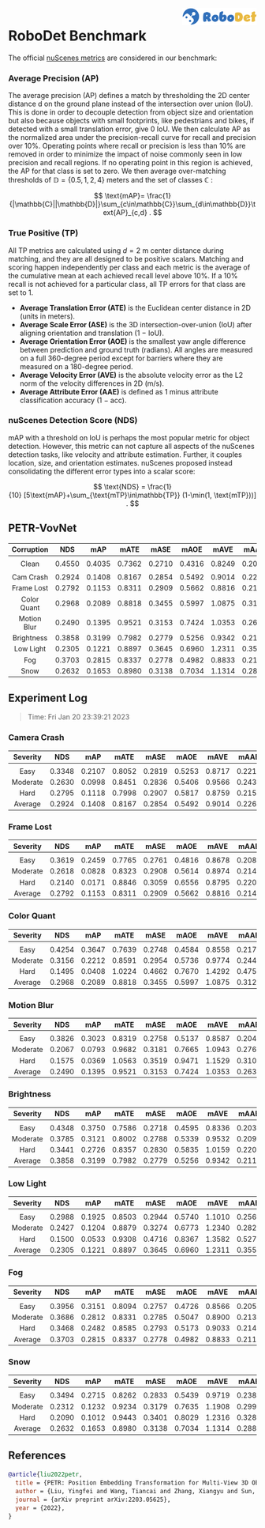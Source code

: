 <img src="../figs/logo2.png" align="right" width="30%">

# RoboDet Benchmark

The official [nuScenes metrics](https://www.nuscenes.org/object-detection/?externalData=all&mapData=all&modalities=Any) are considered in our benchmark:

### Average Precision (AP)

The average precision (AP) defines a match by thresholding the 2D center distance d on the ground plane instead of the intersection over union (IoU). This is done in order to decouple detection from object size and orientation but also because objects with small footprints, like pedestrians and bikes, if detected with a small translation error, give $0$ IoU.
We then calculate AP as the normalized area under the precision-recall curve for recall and precision over 10%. Operating points where recall or precision is less than $10$% are removed in order to minimize the impact of noise commonly seen in low precision and recall regions. If no operating point in this region is achieved, the AP for that class is set to zero. We then average over-matching thresholds of $\mathbb{D}=\{0.5, 1, 2, 4\}$ meters and the set of classes $\mathbb{C}$ :

$$
\text{mAP}= \frac{1}{|\mathbb{C}||\mathbb{D}|}\sum_{c\in\mathbb{C}}\sum_{d\in\mathbb{D}}\text{AP}_{c,d} .
$$

### True Positive (TP)

All TP metrics are calculated using $d=2$ m center distance during matching, and they are all designed to be positive scalars. Matching and scoring happen independently per class and each metric is the average of the cumulative mean at each achieved recall level above $10$%. If a $10$% recall is not achieved for a particular class, all TP errors for that class are set to $1$. 

- **Average Translation Error (ATE)** is the Euclidean center distance in 2D (units in meters). 
- **Average Scale Error (ASE)** is the 3D intersection-over-union (IoU) after aligning orientation and translation ($1$ − IoU).
- **Average Orientation Error (AOE)** is the smallest yaw angle difference between prediction and ground truth (radians). All angles are measured on a full $360$-degree period except for barriers where they are measured on a $180$-degree period.
- **Average Velocity Error (AVE)** is the absolute velocity error as the L2 norm of the velocity differences in 2D (m/s).
- **Average Attribute Error (AAE)** is defined as $1$ minus attribute classification accuracy ($1$ − acc).

### nuScenes Detection Score (NDS)
mAP with a threshold on IoU is perhaps the most popular metric for object detection. However, this metric can not capture all aspects of the nuScenes detection tasks, like velocity and attribute estimation. Further, it couples location, size, and orientation estimates. nuScenes proposed instead consolidating the different error types into a scalar score:

$$
\text{NDS} = \frac{1}{10} [5\text{mAP}+\sum_{\text{mTP}\in\mathbb{TP}} (1-\min(1, \text{mTP}))] .
$$


## PETR-VovNet

| **Corruption** | **NDS** | **mAP** | **mATE** | **mASE** | **mAOE** | **mAVE** | **mAAE** |
| :------------: | :-----: | :-----: | :------: | :------: | :------: | :------: | :------: |
| |
| Clean       | 0.4550    | 0.4035    | 0.7362     | 0.2710     | 0.4316     | 0.8249     | 0.2039     |
| |
| Cam Crash   | 0.2924    | 0.1408    | 0.8167     | 0.2854     | 0.5492     | 0.9014     | 0.2267     |
| Frame Lost  | 0.2792    | 0.1153    | 0.8311     | 0.2909     | 0.5662     | 0.8816     | 0.2144     |
| Color Quant | 0.2968    | 0.2089    | 0.8818     | 0.3455     | 0.5997     | 1.0875     | 0.3123     |
| Motion Blur | 0.2490    | 0.1395    | 0.9521     | 0.3153     | 0.7424     | 1.0353     | 0.2639     |
| Brightness  | 0.3858    | 0.3199    | 0.7982     | 0.2779     | 0.5256     | 0.9342     | 0.2112     |
| Low Light   | 0.2305    | 0.1221    | 0.8897     | 0.3645     | 0.6960     | 1.2311     | 0.3553     |
| Fog         | 0.3703    | 0.2815    | 0.8337     | 0.2778     | 0.4982     | 0.8833     | 0.2111     |
| Snow        | 0.2632    | 0.1653    | 0.8980     | 0.3138     | 0.7034     | 1.1314     | 0.2886     |


## Experiment Log

> Time: Fri Jan 20 23:39:21 2023


### Camera Crash

| **Severity** | **NDS** | **mAP** | **mATE** | **mASE** | **mAOE** | **mAVE** | **mAAE** |
| :----------: | :-----: | :-----: | :------: | :------: | :------: | :------: | :------: |
| |
| Easy         | 0.3348    | 0.2107    | 0.8052     | 0.2819     | 0.5253     | 0.8717     | 0.2216     |
| Moderate     | 0.2630    | 0.0998    | 0.8451     | 0.2836     | 0.5406     | 0.9566     | 0.2431     |
| Hard         | 0.2795    | 0.1118    | 0.7998     | 0.2907     | 0.5817     | 0.8759     | 0.2155     |
| Average      | 0.2924    | 0.1408    | 0.8167     | 0.2854     | 0.5492     | 0.9014     | 0.2267     |


### Frame Lost

| **Severity** | **NDS** | **mAP** | **mATE** | **mASE** | **mAOE** | **mAVE** | **mAAE** |
| :----------: | :-----: | :-----: | :------: | :------: | :------: | :------: | :------: |
| |
| Easy         | 0.3619    | 0.2459    | 0.7765     | 0.2761     | 0.4816     | 0.8678     | 0.2083     |
| Moderate     | 0.2618    | 0.0828    | 0.8323     | 0.2908     | 0.5614     | 0.8974     | 0.2143     |
| Hard         | 0.2140    | 0.0171    | 0.8846     | 0.3059     | 0.6556     | 0.8795     | 0.2205     |
| Average      | 0.2792    | 0.1153    | 0.8311     | 0.2909     | 0.5662     | 0.8816     | 0.2144     |


### Color Quant

| **Severity** | **NDS** | **mAP** | **mATE** | **mASE** | **mAOE** | **mAVE** | **mAAE** |
| :----------: | :-----: | :-----: | :------: | :------: | :------: | :------: | :------: |
| |
| Easy         | 0.4254    | 0.3647    | 0.7639     | 0.2748     | 0.4584     | 0.8558     | 0.2171     |
| Moderate     | 0.3156    | 0.2212    | 0.8591     | 0.2954     | 0.5736     | 0.9774     | 0.2447     |
| Hard         | 0.1495    | 0.0408    | 1.0224     | 0.4662     | 0.7670     | 1.4292     | 0.4752     |
| Average      | 0.2968    | 0.2089    | 0.8818     | 0.3455     | 0.5997     | 1.0875     | 0.3123     |


### Motion Blur

| **Severity** | **NDS** | **mAP** | **mATE** | **mASE** | **mAOE** | **mAVE** | **mAAE** |
| :----------: | :-----: | :-----: | :------: | :------: | :------: | :------: | :------: |
| |
| Easy         | 0.3826    | 0.3023    | 0.8319     | 0.2758     | 0.5137     | 0.8587     | 0.2049     |
| Moderate     | 0.2067    | 0.0793    | 0.9682     | 0.3181     | 0.7665     | 1.0943     | 0.2767     |
| Hard         | 0.1575    | 0.0369    | 1.0563     | 0.3519     | 0.9471     | 1.1529     | 0.3102     |
| Average      | 0.2490    | 0.1395    | 0.9521     | 0.3153     | 0.7424     | 1.0353     | 0.2639     |


### Brightness

| **Severity** | **NDS** | **mAP** | **mATE** | **mASE** | **mAOE** | **mAVE** | **mAAE** |
| :----------: | :-----: | :-----: | :------: | :------: | :------: | :------: | :------: |
| |
| Easy         | 0.4348    | 0.3750    | 0.7586     | 0.2718     | 0.4595     | 0.8336     | 0.2035     |
| Moderate     | 0.3785    | 0.3121    | 0.8002     | 0.2788     | 0.5339     | 0.9532     | 0.2099     |
| Hard         | 0.3441    | 0.2726    | 0.8357     | 0.2830     | 0.5835     | 1.0159     | 0.2202     |
| Average      | 0.3858    | 0.3199    | 0.7982     | 0.2779     | 0.5256     | 0.9342     | 0.2112     |


### Low Light

| **Severity** | **NDS** | **mAP** | **mATE** | **mASE** | **mAOE** | **mAVE** | **mAAE** |
| :----------: | :-----: | :-----: | :------: | :------: | :------: | :------: | :------: |
| |
| Easy         | 0.2988    | 0.1925    | 0.8503     | 0.2944     | 0.5740     | 1.1010     | 0.2562     |
| Moderate     | 0.2427    | 0.1204    | 0.8879     | 0.3274     | 0.6773     | 1.2340     | 0.2825     |
| Hard         | 0.1500    | 0.0533    | 0.9308     | 0.4716     | 0.8367     | 1.3582     | 0.5271     |
| Average      | 0.2305    | 0.1221    | 0.8897     | 0.3645     | 0.6960     | 1.2311     | 0.3553     |


### Fog

| **Severity** | **NDS** | **mAP** | **mATE** | **mASE** | **mAOE** | **mAVE** | **mAAE** |
| :----------: | :-----: | :-----: | :------: | :------: | :------: | :------: | :------: |
| |
| Easy         | 0.3956    | 0.3151    | 0.8094     | 0.2757     | 0.4726     | 0.8566     | 0.2052     |
| Moderate     | 0.3686    | 0.2812    | 0.8331     | 0.2785     | 0.5047     | 0.8900     | 0.2131     |
| Hard         | 0.3468    | 0.2482    | 0.8585     | 0.2793     | 0.5173     | 0.9033     | 0.2149     |
| Average      | 0.3703    | 0.2815    | 0.8337     | 0.2778     | 0.4982     | 0.8833     | 0.2111     |


### Snow

| **Severity** | **NDS** | **mAP** | **mATE** | **mASE** | **mAOE** | **mAVE** | **mAAE** |
| :----------: | :-----: | :-----: | :------: | :------: | :------: | :------: | :------: |
| |
| Easy         | 0.3494    | 0.2715    | 0.8262     | 0.2833     | 0.5439     | 0.9719     | 0.2380     |
| Moderate     | 0.2312    | 0.1232    | 0.9234     | 0.3179     | 0.7635     | 1.1908     | 0.2995     |
| Hard         | 0.2090    | 0.1012    | 0.9443     | 0.3401     | 0.8029     | 1.2316     | 0.3283     |
| Average      | 0.2632    | 0.1653    | 0.8980     | 0.3138     | 0.7034     | 1.1314     | 0.2886     |



## References
```bib
@article{liu2022petr,
  title = {PETR: Position Embedding Transformation for Multi-View 3D Object Detection},
  author = {Liu, Yingfei and Wang, Tiancai and Zhang, Xiangyu and Sun, Jian},
  journal = {arXiv preprint arXiv:2203.05625},
  year = {2022},
}
```

